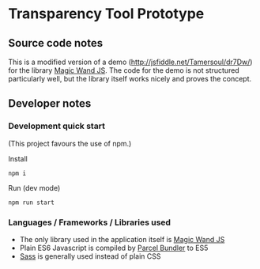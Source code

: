 # Transparency Tool Prototype

## Source code notes

This is a modified version of a demo (http://jsfiddle.net/Tamersoul/dr7Dw/) for the library [Magic Wand JS](https://github.com/Tamersoul/magic-wand-js). The code for the demo is not structured particularly well, but the library itself works nicely and proves the concept.

## Developer notes

### Development quick start

(This project favours the use of npm.)

Install

```
npm i
```

Run (dev mode)

```
npm run start
```

### Languages / Frameworks / Libraries used

- The only library used in the application itself is [Magic Wand JS](https://github.com/Tamersoul/magic-wand-js)
- Plain ES6 Javascript is compiled by [Parcel Bundler](https://parceljs.org/) to ES5
- [Sass](https://sass-lang.com/) is generally used instead of plain CSS

